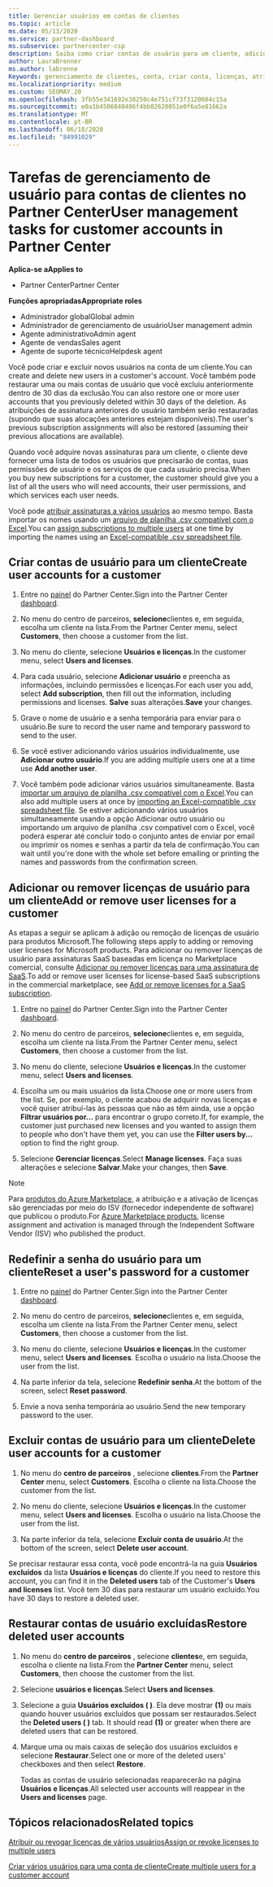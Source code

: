```yaml
---
title: Gerenciar usuários em contas de clientes
ms.topic: article
ms.date: 05/13/2020
ms.service: partner-dashboard
ms.subservice: partnercenter-csp
description: Saiba como criar contas de usuário para um cliente, adicionar ou remover licenças de usuário, redefinir senhas de usuário, excluir contas de usuário ou restaurá-las.
author: LauraBrenner
ms.author: labrenne
Keywords: gerenciamento de clientes, conta, criar conta, licenças, atribuir licença, gerenciamento de usuários, senha, Redefinir senha, alterar senha
ms.localizationpriority: medium
ms.custom: SEOMAY.20
ms.openlocfilehash: 3fb55e341692e38250c4e751cf73f3120604c15a
ms.sourcegitcommit: e0a1b4506840486f4bb82620051e0f6a5e81662a
ms.translationtype: MT
ms.contentlocale: pt-BR
ms.lasthandoff: 06/18/2020
ms.locfileid: "84991029"
---
```

# <a name="user-management-tasks-for-customer-accounts-in-partner-center"></a><span data-ttu-id="15fc2-104">Tarefas de gerenciamento de usuário para contas de clientes no Partner Center</span><span class="sxs-lookup"><span data-stu-id="15fc2-104">User management tasks for customer accounts in Partner Center</span></span>

<span data-ttu-id="15fc2-105">**Aplica-se a**</span><span class="sxs-lookup"><span data-stu-id="15fc2-105">**Applies to**</span></span>

- <span data-ttu-id="15fc2-106">Partner Center</span><span class="sxs-lookup"><span data-stu-id="15fc2-106">Partner Center</span></span>

<span data-ttu-id="15fc2-107">**Funções apropriadas**</span><span class="sxs-lookup"><span data-stu-id="15fc2-107">**Appropriate roles**</span></span>

- <span data-ttu-id="15fc2-108">Administrador global</span><span class="sxs-lookup"><span data-stu-id="15fc2-108">Global admin</span></span>
- <span data-ttu-id="15fc2-109">Administrador de gerenciamento de usuário</span><span class="sxs-lookup"><span data-stu-id="15fc2-109">User management admin</span></span>
- <span data-ttu-id="15fc2-110">Agente administrativo</span><span class="sxs-lookup"><span data-stu-id="15fc2-110">Admin agent</span></span>
- <span data-ttu-id="15fc2-111">Agente de vendas</span><span class="sxs-lookup"><span data-stu-id="15fc2-111">Sales agent</span></span>
- <span data-ttu-id="15fc2-112">Agente de suporte técnico</span><span class="sxs-lookup"><span data-stu-id="15fc2-112">Helpdesk agent</span></span>

<span data-ttu-id="15fc2-113">Você pode criar e excluir novos usuários na conta de um cliente.</span><span class="sxs-lookup"><span data-stu-id="15fc2-113">You can create and delete new users in a customer's account.</span></span> <span data-ttu-id="15fc2-114">Você também pode restaurar uma ou mais contas de usuário que você excluiu anteriormente dentro de 30 dias da exclusão.</span><span class="sxs-lookup"><span data-stu-id="15fc2-114">You can also restore one or more user accounts that you previously deleted within 30 days of the deletion.</span></span> <span data-ttu-id="15fc2-115">As atribuições de assinatura anteriores do usuário também serão restauradas (supondo que suas alocações anteriores estejam disponíveis).</span><span class="sxs-lookup"><span data-stu-id="15fc2-115">The user's previous subscription assignments will also be restored (assuming their previous allocations are available).</span></span>

<span data-ttu-id="15fc2-116">Quando você adquire novas assinaturas para um cliente, o cliente deve fornecer uma lista de todos os usuários que precisarão de contas, suas permissões de usuário e os serviços de que cada usuário precisa.</span><span class="sxs-lookup"><span data-stu-id="15fc2-116">When you buy new subscriptions for a customer, the customer should give you a list of all the users who will need accounts, their user permissions, and which services each user needs.</span></span>  

<span data-ttu-id="15fc2-117">Você pode [atribuir assinaturas a vários usuários](bulk-license-provisioning-for-multiple-users.md) ao mesmo tempo. Basta importar os nomes usando um [arquivo de planilha .csv compatível com o Excel](adding-multiple-users-to-a-customer-account.md).</span><span class="sxs-lookup"><span data-stu-id="15fc2-117">You can [assign subscriptions to multiple users](bulk-license-provisioning-for-multiple-users.md) at one time by importing the names using an [Excel-compatible .csv spreadsheet file](adding-multiple-users-to-a-customer-account.md).</span></span>

<a href="" id="createuseraccounts"></a>

## <a name="create-user-accounts-for-a-customer"></a><span data-ttu-id="15fc2-118">Criar contas de usuário para um cliente</span><span class="sxs-lookup"><span data-stu-id="15fc2-118">Create user accounts for a customer</span></span>

1. <span data-ttu-id="15fc2-119">Entre no [painel](https://partner.microsoft.com/dashboard) do Partner Center.</span><span class="sxs-lookup"><span data-stu-id="15fc2-119">Sign into the Partner Center [dashboard](https://partner.microsoft.com/dashboard).</span></span>

2. <span data-ttu-id="15fc2-120">No menu do centro de parceiros, **selecione**clientes e, em seguida, escolha um cliente na lista.</span><span class="sxs-lookup"><span data-stu-id="15fc2-120">From the Partner Center menu, select **Customers**, then choose a customer from the list.</span></span>

3. <span data-ttu-id="15fc2-121">No menu do cliente, selecione **Usuários e licenças**.</span><span class="sxs-lookup"><span data-stu-id="15fc2-121">In the customer menu, select **Users and licenses**.</span></span>

4. <span data-ttu-id="15fc2-122">Para cada usuário, selecione **Adicionar usuário** e preencha as informações, incluindo permissões e licenças.</span><span class="sxs-lookup"><span data-stu-id="15fc2-122">For each user you add, select **Add subscription**, then fill out the information, including permissions and licenses.</span></span> <span data-ttu-id="15fc2-123">**Salve** suas alterações.</span><span class="sxs-lookup"><span data-stu-id="15fc2-123">**Save** your changes.</span></span>

5. <span data-ttu-id="15fc2-124">Grave o nome de usuário e a senha temporária para enviar para o usuário.</span><span class="sxs-lookup"><span data-stu-id="15fc2-124">Be sure to record the user name and temporary password to send to the user.</span></span>

6. <span data-ttu-id="15fc2-125">Se você estiver adicionando vários usuários individualmente, use **Adicionar outro usuário**.</span><span class="sxs-lookup"><span data-stu-id="15fc2-125">If you are adding multiple users one at a time use **Add another user**.</span></span>

7. <span data-ttu-id="15fc2-126">Você também pode adicionar vários usuários simultaneamente. Basta [importar um arquivo de planilha .csv compatível com o Excel](adding-multiple-users-to-a-customer-account.md).</span><span class="sxs-lookup"><span data-stu-id="15fc2-126">You can also add multiple users at once by [importing an Excel-compatible .csv spreadsheet file](adding-multiple-users-to-a-customer-account.md).</span></span> <span data-ttu-id="15fc2-127">Se estiver adicionando vários usuários simultaneamente usando a opção Adicionar outro usuário ou importando um arquivo de planilha .csv compatível com o Excel, você poderá esperar até concluir todo o conjunto antes de enviar por email ou imprimir os nomes e senhas a partir da tela de confirmação.</span><span class="sxs-lookup"><span data-stu-id="15fc2-127">You can wait until you're done with the whole set before emailing or printing the names and passwords from the confirmation screen.</span></span>

<a href="" id="userlicensing"></a>

## <a name="add-or-remove-user-licenses-for-a-customer"></a><span data-ttu-id="15fc2-128">Adicionar ou remover licenças de usuário para um cliente</span><span class="sxs-lookup"><span data-stu-id="15fc2-128">Add or remove user licenses for a customer</span></span>

<span data-ttu-id="15fc2-129">As etapas a seguir se aplicam à adição ou remoção de licenças de usuário para produtos Microsoft.</span><span class="sxs-lookup"><span data-stu-id="15fc2-129">The following steps apply to adding or removing user licenses for Microsoft products.</span></span> <span data-ttu-id="15fc2-130">Para adicionar ou remover licenças de usuário para assinaturas SaaS baseadas em licença no Marketplace comercial, consulte [Adicionar ou remover licenças para uma assinatura de SaaS](csp-commercial-marketplace-manage.md#add-or-remove-licenses-for-a-saas-subscription).</span><span class="sxs-lookup"><span data-stu-id="15fc2-130">To add or remove user licenses for license-based SaaS subscriptions in the commercial marketplace, see [Add or remove licenses for a SaaS subscription](csp-commercial-marketplace-manage.md#add-or-remove-licenses-for-a-saas-subscription).</span></span>

1. <span data-ttu-id="15fc2-131">Entre no [painel](https://partner.microsoft.com/dashboard) do Partner Center.</span><span class="sxs-lookup"><span data-stu-id="15fc2-131">Sign into the Partner Center [dashboard](https://partner.microsoft.com/dashboard).</span></span>

2. <span data-ttu-id="15fc2-132">No menu do centro de parceiros, **selecione**clientes e, em seguida, escolha um cliente na lista.</span><span class="sxs-lookup"><span data-stu-id="15fc2-132">From the Partner Center menu, select **Customers**, then choose a customer from the list.</span></span>

3. <span data-ttu-id="15fc2-133">No menu do cliente, selecione **Usuários e licenças**.</span><span class="sxs-lookup"><span data-stu-id="15fc2-133">In the customer menu, select **Users and licenses**.</span></span>

4. <span data-ttu-id="15fc2-134">Escolha um ou mais usuários da lista.</span><span class="sxs-lookup"><span data-stu-id="15fc2-134">Choose one or more users from the list.</span></span> <span data-ttu-id="15fc2-135">Se, por exemplo, o cliente acabou de adquirir novas licenças e você quiser atribuí-las às pessoas que não as têm ainda, use a opção **Filtrar usuários por...** para encontrar o grupo correto.</span><span class="sxs-lookup"><span data-stu-id="15fc2-135">If, for example, the customer just purchased new licenses and you wanted to assign them to people who don't have them yet, you can use the **Filter users by...** option to find the right group.</span></span>

5. <span data-ttu-id="15fc2-136">Selecione **Gerenciar licenças**.</span><span class="sxs-lookup"><span data-stu-id="15fc2-136">Select **Manage licenses**.</span></span> <span data-ttu-id="15fc2-137">Faça suas alterações e selecione **Salvar**.</span><span class="sxs-lookup"><span data-stu-id="15fc2-137">Make your changes, then **Save**.</span></span>

> [!NOTE]
> <span data-ttu-id="15fc2-138">Para [produtos do Azure Marketplace](csp-commercial-marketplace-manage.md#assign-licenses-and-activate-a-subscription-on-behalf-of-a-customer), a atribuição e a ativação de licenças são gerenciadas por meio do ISV (fornecedor independente de software) que publicou o produto.</span><span class="sxs-lookup"><span data-stu-id="15fc2-138">For [Azure Marketplace products](csp-commercial-marketplace-manage.md#assign-licenses-and-activate-a-subscription-on-behalf-of-a-customer), license assignment and activation is managed through the Independent Software Vendor (ISV) who published the product.</span></span>

<a href="" id="resetpassword"></a>

## <a name="reset-a-users-password-for-a-customer"></a><span data-ttu-id="15fc2-139">Redefinir a senha do usuário para um cliente</span><span class="sxs-lookup"><span data-stu-id="15fc2-139">Reset a user's password for a customer</span></span>

1. <span data-ttu-id="15fc2-140">Entre no [painel](https://partner.microsoft.com/dashboard) do Partner Center.</span><span class="sxs-lookup"><span data-stu-id="15fc2-140">Sign into the Partner Center [dashboard](https://partner.microsoft.com/dashboard).</span></span>

2. <span data-ttu-id="15fc2-141">No menu do centro de parceiros, **selecione**clientes e, em seguida, escolha um cliente na lista.</span><span class="sxs-lookup"><span data-stu-id="15fc2-141">From the Partner Center menu, select **Customers**, then choose a customer from the list.</span></span>

3.  <span data-ttu-id="15fc2-142">No menu do cliente, selecione **Usuários e licenças**.</span><span class="sxs-lookup"><span data-stu-id="15fc2-142">In the customer menu, select **Users and licenses**.</span></span> <span data-ttu-id="15fc2-143">Escolha o usuário na lista.</span><span class="sxs-lookup"><span data-stu-id="15fc2-143">Choose the user from the list.</span></span>

4.  <span data-ttu-id="15fc2-144">Na parte inferior da tela, selecione **Redefinir senha**.</span><span class="sxs-lookup"><span data-stu-id="15fc2-144">At the bottom of the screen, select **Reset password**.</span></span> 

5.  <span data-ttu-id="15fc2-145">Envie a nova senha temporária ao usuário.</span><span class="sxs-lookup"><span data-stu-id="15fc2-145">Send the new temporary password to the user.</span></span>

<a href="" id="deleteuseraccounts"></a>

## <a name="delete-user-accounts-for-a-customer"></a><span data-ttu-id="15fc2-146">Excluir contas de usuário para um cliente</span><span class="sxs-lookup"><span data-stu-id="15fc2-146">Delete user accounts for a customer</span></span>

1.  <span data-ttu-id="15fc2-147">No menu do **centro de parceiros** , selecione **clientes**.</span><span class="sxs-lookup"><span data-stu-id="15fc2-147">From the **Partner Center** menu, select **Customers**.</span></span> <span data-ttu-id="15fc2-148">Escolha o cliente na lista.</span><span class="sxs-lookup"><span data-stu-id="15fc2-148">Choose the customer from the list.</span></span>

2.  <span data-ttu-id="15fc2-149">No menu do cliente, selecione **Usuários e licenças**.</span><span class="sxs-lookup"><span data-stu-id="15fc2-149">In the customer menu, select **Users and licenses**.</span></span> <span data-ttu-id="15fc2-150">Escolha o usuário na lista.</span><span class="sxs-lookup"><span data-stu-id="15fc2-150">Choose the user from the list.</span></span>

3.  <span data-ttu-id="15fc2-151">Na parte inferior da tela, selecione **Excluir conta de usuário**.</span><span class="sxs-lookup"><span data-stu-id="15fc2-151">At the bottom of the screen, select **Delete user account**.</span></span>

<span data-ttu-id="15fc2-152">Se precisar restaurar essa conta, você pode encontrá-la na guia **Usuários excluídos** da lista **Usuários e licenças** do cliente.</span><span class="sxs-lookup"><span data-stu-id="15fc2-152">If you need to restore this account, you can find it in the **Deleted users** tab of the Customer's **Users and licenses** list.</span></span> <span data-ttu-id="15fc2-153">Você tem 30 dias para restaurar um usuário excluído.</span><span class="sxs-lookup"><span data-stu-id="15fc2-153">You have 30 days to restore a deleted user.</span></span>

<a href="" id="restoreuseraccounts"></a>

## <a name="restore-deleted-user-accounts"></a><span data-ttu-id="15fc2-154">Restaurar contas de usuário excluídas</span><span class="sxs-lookup"><span data-stu-id="15fc2-154">Restore deleted user accounts</span></span>

1.  <span data-ttu-id="15fc2-155">No menu do **centro de parceiros** , selecione **clientes**e, em seguida, escolha o cliente na lista.</span><span class="sxs-lookup"><span data-stu-id="15fc2-155">From the **Partner Center** menu, select **Customers**, then choose the customer from the list.</span></span>

2.  <span data-ttu-id="15fc2-156">Selecione **usuários e licenças**.</span><span class="sxs-lookup"><span data-stu-id="15fc2-156">Select **Users and licenses**.</span></span>

3.  <span data-ttu-id="15fc2-157">Selecione a guia **Usuários excluídos ( )**. Ela deve mostrar **(1)** ou mais quando houver usuários excluídos que possam ser restaurados.</span><span class="sxs-lookup"><span data-stu-id="15fc2-157">Select the **Deleted users ( )** tab. It should read **(1)** or greater when there are deleted users that can be restored.</span></span>

4.  <span data-ttu-id="15fc2-158">Marque uma ou mais caixas de seleção dos usuários excluídos e selecione **Restaurar**.</span><span class="sxs-lookup"><span data-stu-id="15fc2-158">Select one or more of the deleted users' checkboxes and then select **Restore**.</span></span>

    <span data-ttu-id="15fc2-159">Todas as contas de usuário selecionadas reaparecerão na página **Usuários e licenças**.</span><span class="sxs-lookup"><span data-stu-id="15fc2-159">All selected user accounts will reappear in the **Users and licenses** page.</span></span>

## <a name="related-topics"></a><span data-ttu-id="15fc2-160">Tópicos relacionados</span><span class="sxs-lookup"><span data-stu-id="15fc2-160">Related topics</span></span>


[<span data-ttu-id="15fc2-161">Atribuir ou revogar licenças de vários usuários</span><span class="sxs-lookup"><span data-stu-id="15fc2-161">Assign or revoke licenses to multiple users</span></span>](bulk-license-provisioning-for-multiple-users.md)

[<span data-ttu-id="15fc2-162">Criar vários usuários para uma conta de cliente</span><span class="sxs-lookup"><span data-stu-id="15fc2-162">Create multiple users for a customer account</span></span>](adding-multiple-users-to-a-customer-account.md)